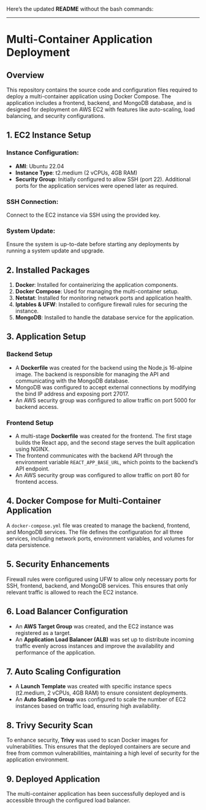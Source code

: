 Here’s the updated **README** without the bash commands:

---

# Multi-Container Application Deployment

## Overview
This repository contains the source code and configuration files required to deploy a multi-container application using Docker Compose. The application includes a frontend, backend, and MongoDB database, and is designed for deployment on AWS EC2 with features like auto-scaling, load balancing, and security configurations.

## 1. EC2 Instance Setup

### Instance Configuration:
- **AMI**: Ubuntu 22.04
- **Instance Type**: t2.medium (2 vCPUs, 4GB RAM)
- **Security Group**: Initially configured to allow SSH (port 22). Additional ports for the application services were opened later as required.

### SSH Connection:
Connect to the EC2 instance via SSH using the provided key.

### System Update:
Ensure the system is up-to-date before starting any deployments by running a system update and upgrade.

## 2. Installed Packages

1. **Docker**: Installed for containerizing the application components.
2. **Docker Compose**: Used for managing the multi-container setup.
3. **Netstat**: Installed for monitoring network ports and application health.
4. **Iptables & UFW**: Installed to configure firewall rules for securing the instance.
5. **MongoDB**: Installed to handle the database service for the application.

## 3. Application Setup

### Backend Setup
- A **Dockerfile** was created for the backend using the Node.js 16-alpine image. The backend is responsible for managing the API and communicating with the MongoDB database.
- MongoDB was configured to accept external connections by modifying the bind IP address and exposing port 27017.
- An AWS security group was configured to allow traffic on port 5000 for backend access.

### Frontend Setup
- A multi-stage **Dockerfile** was created for the frontend. The first stage builds the React app, and the second stage serves the built application using NGINX.
- The frontend communicates with the backend API through the environment variable `REACT_APP_BASE_URL`, which points to the backend’s API endpoint.
- An AWS security group was configured to allow traffic on port 80 for frontend access.

## 4. Docker Compose for Multi-Container Application
A `docker-compose.yml` file was created to manage the backend, frontend, and MongoDB services. The file defines the configuration for all three services, including network ports, environment variables, and volumes for data persistence.

## 5. Security Enhancements
Firewall rules were configured using UFW to allow only necessary ports for SSH, frontend, backend, and MongoDB services. This ensures that only relevant traffic is allowed to reach the EC2 instance.

## 6. Load Balancer Configuration
- An **AWS Target Group** was created, and the EC2 instance was registered as a target.
- An **Application Load Balancer (ALB)** was set up to distribute incoming traffic evenly across instances and improve the availability and performance of the application.

## 7. Auto Scaling Configuration
- A **Launch Template** was created with specific instance specs (t2.medium, 2 vCPUs, 4GB RAM) to ensure consistent deployments.
- An **Auto Scaling Group** was configured to scale the number of EC2 instances based on traffic load, ensuring high availability.

## 8. Trivy Security Scan
To enhance security, **Trivy** was used to scan Docker images for vulnerabilities. This ensures that the deployed containers are secure and free from common vulnerabilities, maintaining a high level of security for the application environment.

## 9. Deployed Application
The multi-container application has been successfully deployed and is accessible through the configured load balancer.
